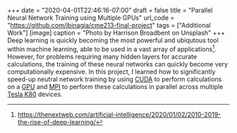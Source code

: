 +++
date = "2020-04-01T22:46:16-07:00"
draft = false
title = "Parallel Neural Network Training using Multiple GPUs"
url_code = "https://github.com/jbinagia/cme213-final-project"
tags = ["Additional Work"]
[image]
  caption = "Photo by Harrison Broadbent on Unsplash"
+++
Deep learning is quickly becoming the most powerful and ubiqutous tool within machine learning, able to be used in a vast array of applications[^1]. However, for problems requiring many hidden layers for accurate calculations, the training of these neural networks can quickly become very computationally expensive. In this project, I learned how to significantly speed-up neutral network training by using [CUDA](https://en.wikipedia.org/wiki/CUDA?oldformat=true) to perform calculations on a [GPU](https://en.wikipedia.org/wiki/Graphics_processing_unit?oldformat=true) and [MPI](https://en.wikipedia.org/wiki/Message_Passing_Interface?oldformat=true) to perform these calculations in parallel across multiple [Tesla K80](https://en.wikipedia.org/wiki/Nvidia_Tesla?oldformat=true) devices.

[^1]: https://thenextweb.com/artificial-intelligence/2020/01/02/2010-2019-the-rise-of-deep-learning/
